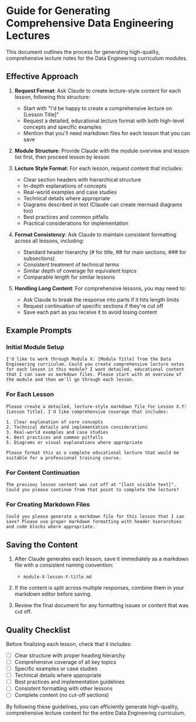 # Guide for Generating Comprehensive Data Engineering Lectures

This document outlines the process for generating high-quality, comprehensive lecture notes for the Data Engineering curriculum modules.

## Effective Approach

1. **Request Format**: Ask Claude to create lecture-style content for each lesson, following this structure:
   - Start with "I'd be happy to create a comprehensive lecture on [Lesson Title]"
   - Request a detailed, educational lecture format with both high-level concepts and specific examples
   - Mention that you'll need markdown files for each lesson that you can save

2. **Module Structure**: Provide Claude with the module overview and lesson list first, then proceed lesson by lesson

3. **Lecture Style Format**: For each lesson, request content that includes:
   - Clear section headers with hierarchical structure
   - In-depth explanations of concepts
   - Real-world examples and case studies
   - Technical details where appropriate
   - Diagrams described in text (Claude can create mermaid diagrams too)
   - Best practices and common pitfalls
   - Practical considerations for implementation

4. **Format Consistency**: Ask Claude to maintain consistent formatting across all lessons, including:
   - Standard header hierarchy (# for title, ## for main sections, ### for subsections)
   - Consistent treatment of technical terms
   - Similar depth of coverage for equivalent topics
   - Comparable length for similar lessons

5. **Handling Long Content**: For comprehensive lessons, you may need to:
   - Ask Claude to break the response into parts if it hits length limits
   - Request continuation of specific sections if they're cut off
   - Save each part as you receive it to avoid losing content

## Example Prompts

### Initial Module Setup

```
I'd like to work through Module X: [Module Title] from the Data Engineering curriculum. Could you create comprehensive lecture notes for each lesson in this module? I want detailed, educational content that I can save as markdown files. Please start with an overview of the module and then we'll go through each lesson.
```

### For Each Lesson

```
Please create a detailed, lecture-style markdown file for Lesson X.Y: [Lesson Title]. I'd like comprehensive coverage that includes:

1. Clear explanation of core concepts
2. Technical details and implementation considerations
3. Real-world examples and case studies
4. Best practices and common pitfalls
5. Diagrams or visual explanations where appropriate

Please format this as a complete educational lecture that would be suitable for a professional training course.
```

### For Content Continuation

```
The previous lesson content was cut off at "[last visible text]". Could you please continue from that point to complete the lecture?
```

### For Creating Markdown Files

```
Could you please generate a markdown file for this lesson that I can save? Please use proper markdown formatting with header hierarchies and code blocks where appropriate.
```

## Saving the Content

1. After Claude generates each lesson, save it immediately as a markdown file with a consistent naming convention:
   - `module-X-lesson-Y-title.md`

2. If the content is split across multiple responses, combine them in your markdown editor before saving.

3. Review the final document for any formatting issues or content that was cut off.

## Quality Checklist

Before finalizing each lesson, check that it includes:

- [ ] Clear structure with proper heading hierarchy
- [ ] Comprehensive coverage of all key topics
- [ ] Specific examples or case studies
- [ ] Technical details where appropriate
- [ ] Best practices and implementation guidelines
- [ ] Consistent formatting with other lessons
- [ ] Complete content (no cut-off sections)

By following these guidelines, you can efficiently generate high-quality, comprehensive lecture content for the entire Data Engineering curriculum.
